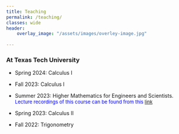 ```yaml
---
title: Teaching
permalink: /teaching/
classes: wide
header:
    overlay_image: "/assets/images/overley-image.jpg"
    
---
```

###  At Texas Tech University


-   Spring 2024: Calculus I <br />

-   Fall 2023: Calculus I<br />

-    Summer 2023: Higher Mathematics for Engineers and Scientists.  <br />
<font size="2">	 <span style="color:blue;">Lecture recordings of this course can be found from this [link](https://www.youtube.com/playlist?list=PLTZv4jL4go4S0VJdLFm0p4qdiPkFiqj9N)</span></font>
-	Spring 2023: Calculus II

-	Fall 2022: Trigonometry


